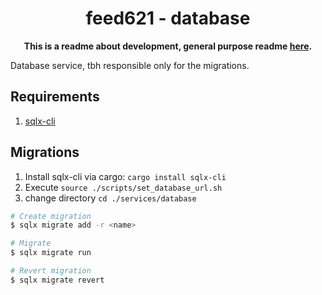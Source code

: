 <div align="center">
  <h1>feed621 - database</h1>
  <p>
    <strong>This is a readme about development, general purpose readme <a href="../../README.md">here</a>.</strong>
  </p>
</div>

Database service, tbh responsible only for the migrations.

## Requirements

1. [sqlx-cli](https://github.com/launchbadge/sqlx/blob/main/sqlx-cli/README.md)

## Migrations

1. Install sqlx-cli via cargo: `cargo install sqlx-cli`
2. Execute `source ./scripts/set_database_url.sh`
3. change directory `cd ./services/database`

```bash
# Create migration
$ sqlx migrate add -r <name>

# Migrate
$ sqlx migrate run

# Revert migration
$ sqlx migrate revert
```
